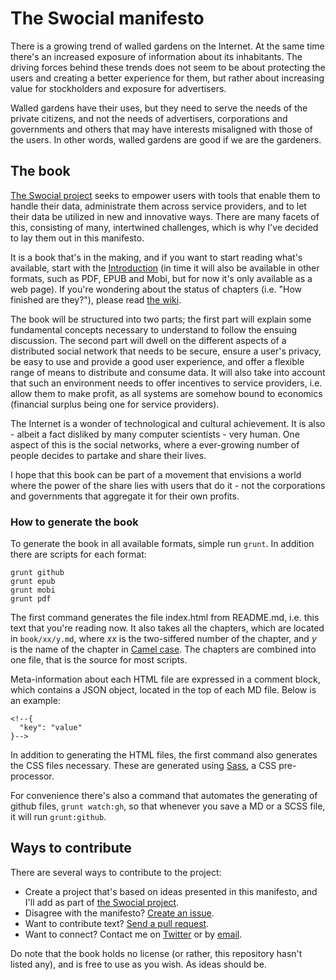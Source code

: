 # The Swocial manifesto

There is a growing trend of walled gardens on the Internet. At the same time there's an increased exposure of information about its inhabitants. The driving forces behind these trends does not seem to be about protecting the users and creating a better experience for them, but rather about increasing value for stockholders and exposure for advertisers.

Walled gardens have their uses, but they need to serve the needs of the private citizens, and not the needs of advertisers, corporations and governments and others that may have interests misaligned with those of the users. In other words, walled gardens are good if we are the gardeners.

## The book

[The Swocial project](http://github.com/swocial) seeks to empower users with tools that enable them to handle their data, administrate them across service providers, and to let their data be utilized in new and innovative ways. There are many facets of this, consisting of many, intertwined challenges, which is why I've decided to lay them out in this manifesto.

It is a book that's in the making, and if you want to start reading what's available, start with the [Introduction](http://swocial.github.io/swocial-manifesto.html#introduction) (in time it will also be available in other formats, such as PDF, EPUB and Mobi, but for now it's only available as a web page). If you're wondering about the status of chapters (i.e. "How finished are they?"), please read [the wiki](https://github.com/swocial/swocial.github.io/wiki).

The book will be structured into two parts; the first part will explain some fundamental concepts necessary to understand to follow the ensuing discussion. The second part will dwell on the different aspects of a distributed social network that needs to be secure, ensure a user's privacy, be easy to use and provide a good user experience, and offer a flexible range of means to distribute and consume data. It will also take into account that such an environment needs to offer incentives to service providers, i.e. allow them to make profit, as all systems are somehow bound to economics (financial surplus being one for service providers).

The Internet is a wonder of technological and cultural achievement. It is also - albeit a fact disliked by many computer scientists - very human. One aspect of this is the social networks, where a ever-growing number of people decides to partake and share their lives.

I hope that this book can be part of a movement that envisions a world where the power of the share lies with users that do it - not the corporations and governments that aggregate it for their own profits.

### How to generate the book

To generate the book in all available formats, simple run `grunt`. In addition there are scripts for each format:

    grunt github
    grunt epub
    grunt mobi
    grunt pdf

The first command generates the file index.html from README.md, i.e. this text that you're reading now. It also takes all the chapters, which are located in `book/xx/y.md`, where *xx* is the two-siffered number of the chapter, and *y* is the name of the chapter in [Camel case](http://en.wikipedia.org/wiki/CamelCase). The chapters are combined into one file, that is the source for most scripts.

Meta-information about each HTML file are expressed in a comment block, which contains a JSON object, located in the top of each MD file. Below is an example:

    <!--{
      "key": "value"
    }-->

In addition to generating the HTML files, the first command also generates the CSS files necessary. These are generated using [Sass](http://sass-lang.com/), a CSS pre-processor.

For convenience there's also a command that automates the generating of github files, `grunt watch:gh`, so that whenever you save a MD or a SCSS file, it will run `grunt:github`.

## Ways to contribute

There are several ways to contribute to the project:

* Create a project that's based on ideas presented in this manifesto, and I'll add as part of [the Swocial project](https://github.com/swocial).
* Disagree with the manifesto? [Create an issue](https://github.com/swocial/swocial.github.io/issues).
* Want to contribute text? [Send a pull request](https://github.com/swocial/swocial.github.io/pulls).
* Want to connect? Contact me on [Twitter](https://twitter.com/megoth) or by [email](mailto:arne.hassel@gmail.com).

Do note that the book holds no license (or rather, this repository hasn't listed any), and is free to use as you wish. As ideas should be.